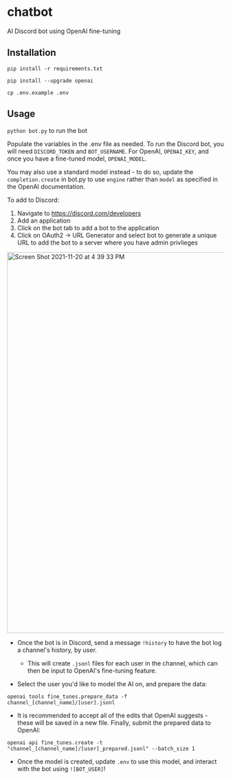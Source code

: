 # chatbot

AI Discord bot using OpenAI fine-tuning

## Installation

`pip install -r requirements.txt`

`pip install --upgrade openai`

`cp .env.example .env`

## Usage

`python bot.py` to run the bot

Populate the variables in the .env file as needed. To run the Discord bot, you will need `DISCORD_TOKEN` and `BOT_USERNAME`. For OpenAI, `OPENAI_KEY`, and once you have a fine-tuned model, `OPENAI_MODEL`. 

You may also use a standard model instead - to do so, update the `completion.create` in bot.py to use `engine` rather than `model` as specified in the OpenAI documentation.

To add to Discord: 
1. Navigate to https://discord.com/developers 
2. Add an application
3. Click on the bot tab to add a bot to the application
4. Click on OAuth2 -> URL Generator and select bot to generate a unique URL to add the bot to a server where you have admin privlieges
<img width="884" alt="Screen Shot 2021-11-20 at 4 39 33 PM" src="https://user-images.githubusercontent.com/1606986/142744981-06ef3d8d-61a2-4fa0-b9ab-441f3a15de8b.png">

- Once the bot is in Discord, send a message `!history` to have the bot log a channel's history, by user. 

  - This will create `.jsonl` files for each user in the channel, which can then be input to OpenAI's fine-tuning feature.

- Select the user you'd like to model the AI on, and prepare the data:

`openai tools fine_tunes.prepare_data -f channel_[channel_name]/[user].jsonl`

- It is recommended to accept all of the edits that OpenAI suggests - these will be saved in a new file. Finally, submit the prepared data to OpenAI:

`openai api fine_tunes.create -t "channel_[channel_name]/[user]_prepared.jsonl" --batch_size 1`

- Once the model is created, update `.env` to use this model, and interact with the bot using `![BOT_USER]`!

